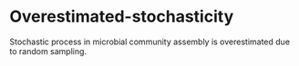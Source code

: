 # Overestimated-stochasticity
Stochastic process in microbial community assembly is overestimated due to random sampling.
